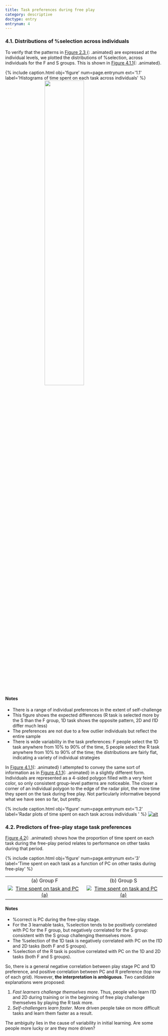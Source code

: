 ```yaml
---
title: Task preferences during free play
category: descriptive
doctype: entry
entrynum: 4
---
```


### 4.1. Distributions of %selection across individuals

To verify that the patterns in [Figure 2.3 ](#f-2-3){: .animated} are expressed at the individual levels, we plotted the distributions of %selection, across individuals for the F and S groups. This is shown in [Figure 4.1.1](#f-4-1-1){: .animated}.

{% include caption.html 
    obj='figure' 
    num=page.entrynum
    ext='1.1'
    label='Histograms of time spent on each task across individuals' %}
<a href='{{site.baseurl}}/img_compressed/histograms_of_time_spent_on_each_task.svg'> <img src='{{site.baseurl}}/img/histograms_of_time_spent_on_each_task.svg' style='width: 50%; height:auto; display: block; margin: 0 auto;/'> </a>

#### Notes
- There is a range of individual preferences in the extent of self-challenge
- This figure shows the expected differences (R task is selected more by the S than the F group, 1D task shows the opposite pattern, 2D and I1D differ much less)
- The preferences are not due to a few outlier individuals but reflect the entire sample
- There is wide variability in the task preferences: F people select the 1D task anywhere from 10% to 90% of the time, S people select the R task anywhere from 10% to 90% of the time; the distributions are fairly flat, indicating a variety of individual strategies

In [Figure 4.1.1](#f-4-1-1){: .animated} I attempted to convey the same sort of information as in [Figure 4.1.1](#f-4-1-1){: .animated} in a slightly different form. Individuals are represented as a 4-sided polygon filled with a very feint color, so only consistent group-level patterns are noticeable. The closer a corner of an individual polygon to the edge of the radar plot, the more time they spent on the task during free play. Not particularly informative beyond what we have seen so far, but pretty.

{% include caption.html 
    obj='figure' 
    num=page.entrynum
    ext='1.2'
    label='Radar plots of time spent on each task across individuals ' %}
[![alt]({{site.baseurl}}/img_compressed/time_spent_on_each_task_radar_plots.svg)]({{site.baseurl}}/img/time_spent_on_each_task_radar_plots.svg)


### 4.2. Predictors of free-play stage task preferences

[Figure 4.2](#f-4-2){: .animated} shows how the proportion of time spent on each task during the free-play period relates to performance on other tasks during that period. 

{% include caption.html 
            obj='figure' 
            num=page.entrynum
            ext='3'
            label='Time spent on each task as a function of PC on other tasks during free-play' %}
<table>
    <tr>
        <td align='center'>(a) Group F</td>
        <td align='center'>(b) Group S</td>
    </tr>
    <tr>
        <td align='center'>
            <a href='{{site.baseurl}}/img/stickiness_and_pc_F.svg'><img src='{{site.baseurl}}/img_compressed/stickiness_and_pc_F.svg' alt='Time spent on task and PC (a)'></a>
        </td>
        <td align='center'>
            <a href='{{site.baseurl}}/img/stickiness_and_pc_S.svg'><img src='{{site.baseurl}}/img_compressed/stickiness_and_pc_S.svg' alt='Time spent on task and PC (a)'></a>
        </td>
    </tr>
</table>

#### Notes
- %correct is PC during the free-play stage.
- For the 3 learnable tasks, %selection tends to be positively correlated with PC for the F group, but negatively correlated for the S group: consistent with the S group challenging themselves more.
- The %selection of the 1D task is negatively correlated with PC on the I1D and 2D tasks (both F and S groups).
- %selection of the R task is positive correlated with PC on the 1D and 2D tasks (both F and S groups).

So, there is a general negative correlation between play stage PC and 1D preference, and positive correlation between PC and R preference (top row of each grid). However, **the interpretation is ambiguous**. Two candidate explanations were proposed:
1. *Fast learners challenge themselves more*. Thus, people who learn I1D and 2D during training or in the beginning of free play challenge themselves by playing the R task more.
2. *Self-challengers learn faster*. More driven people take on more difficult tasks and learn them faster as a result.

The ambiguity lies in the cause of variability in initial learning. Are some people more lucky or are they more driven?